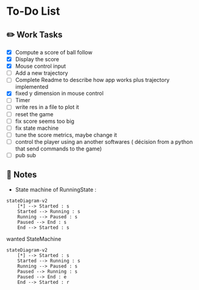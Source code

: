 # To-Do List

## ✏️ Work Tasks
- [x] Compute a score of ball follow
- [x] Display the score
- [x] Mouse control input
- [ ] Add a new trajectory
- [ ] Complete Readme to describe how app works plus trajectory implemented
- [x] fixed y dimension in mouse control
- [ ] Timer
- [ ] write res in a file to plot it
- [ ] reset the game
- [ ] fix score seems too big
- [ ] fix state machine
- [ ] tune the score metrics, maybe change it 
- [ ] control the player using an another softwares ( décision from a python that send commands to the game)
- [ ] pub sub

## 📝 Notes
- State machine of RunningState : 
```mermaid
stateDiagram-v2
    [*] --> Started : s
    Started --> Running : s
    Running --> Paused : s
    Paused --> End : s
    End --> Started : s
```
wanted StateMachine
```mermaid
stateDiagram-v2
    [*] --> Started : s
    Started --> Running : s
    Running --> Paused : s
    Paused --> Running : s
    Paused --> End : e
    End --> Started : r
```
